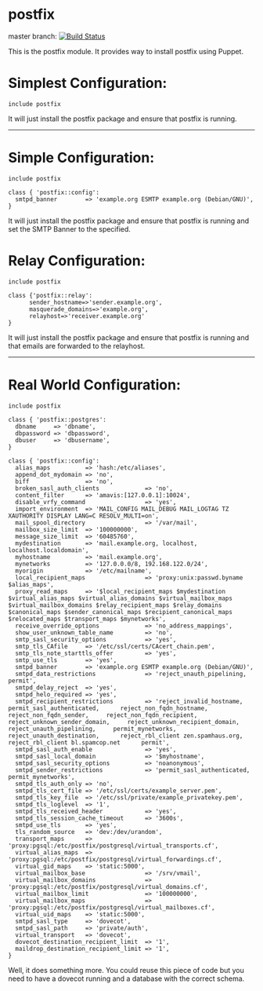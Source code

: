 # postfix #

master branch: [![Build Status](https://secure.travis-ci.org/mjhas/postfix?branch=master)](http://travis-ci.org/mjhas/postfix)

This is the postfix module. It provides way to install postfix using Puppet.

Simplest Configuration:
=============


    include postfix


It will just install the postfix package and ensure that postfix is running.

---------------------------------------

Simple Configuration:
=============


    include postfix

    class { 'postfix::config':
      smtpd_banner        => 'example.org ESMTP example.org (Debian/GNU)',
    }

It will just install the postfix package and ensure that postfix is running and set the SMTP Banner to the specified.


Relay Configuration:
=============


    include postfix

    class {'postfix::relay':
          sender_hostname=>'sender.example.org',
          masquerade_domains=>'example.org',
          relayhost=>'receiver.example.org'
    }


It will just install the postfix package and ensure that postfix is running and that emails are forwarded to the relayhost.

---------------------------------------

Real World Configuration:
=============

    include postfix

    class { 'postfix::postgres':
      dbname     => 'dbname',
      dbpassword => 'dbpassword',
      dbuser     => 'dbusername',
    }

    class { 'postfix::config':
      alias_maps          => 'hash:/etc/aliases',
      append_dot_mydomain => 'no',
      biff                => 'no',
      broken_sasl_auth_clients             => 'no',
      content_filter      => 'amavis:[127.0.0.1]:10024',
      disable_vrfy_command                 => 'yes',
      import_environment  => 'MAIL_CONFIG MAIL_DEBUG MAIL_LOGTAG TZ XAUTHORITY DISPLAY LANG=C RESOLV_MULTI=on',
      mail_spool_directory                 => '/var/mail',
      mailbox_size_limit  => '100000000',
      message_size_limit  => '60485760',
      mydestination       => 'mail.example.org, localhost, localhost.localdomain',
      myhostname          => 'mail.example.org',
      mynetworks          => '127.0.0.0/8, 192.168.122.0/24',
      myorigin            => '/etc/mailname',
      local_recipient_maps                 => 'proxy:unix:passwd.byname $alias_maps',
      proxy_read_maps     => '$local_recipient_maps $mydestination $virtual_alias_maps $virtual_alias_domains $virtual_mailbox_maps $virtual_mailbox_domains $relay_recipient_maps $relay_domains $canonical_maps $sender_canonical_maps $recipient_canonical_maps $relocated_maps $transport_maps $mynetworks',
      receive_override_options             => 'no_address_mappings',
      show_user_unknown_table_name         => 'no',
      smtp_sasl_security_options           => 'yes',
      smtp_tls_CAfile     => '/etc/ssl/certs/CAcert_chain.pem',
      smtp_tls_note_starttls_offer         => 'yes',
      smtp_use_tls        => 'yes',
      smtpd_banner        => 'example.org ESMTP example.org (Debian/GNU)',
      smtpd_data_restrictions              => 'reject_unauth_pipelining,     permit',
      smtpd_delay_reject  => 'yes',
      smtpd_helo_required => 'yes',
      smtpd_recipient_restrictions         => 'reject_invalid_hostname,     permit_sasl_authenticated,      reject_non_fqdn_hostname,     reject_non_fqdn_sender,     reject_non_fqdn_recipient,      reject_unknown_sender_domain,     reject_unknown_recipient_domain,            reject_unauth_pipelining,     permit_mynetworks,      reject_unauth_destination,      reject_rbl_client zen.spamhaus.org, reject_rbl_client bl.spamcop.net      permit',
      smtpd_sasl_auth_enable               => 'yes',
      smtpd_sasl_local_domain              => '$myhostname',
      smtpd_sasl_security_options          => 'noanonymous',
      smtpd_sender_restrictions            => 'permit_sasl_authenticated, permit_mynetworks',
      smtpd_tls_auth_only => 'no',
      smtpd_tls_cert_file => '/etc/ssl/certs/example_server.pem',
      smtpd_tls_key_file  => '/etc/ssl/private/example_privatekey.pem',
      smtpd_tls_loglevel  => '1',
      smtpd_tls_received_header            => 'yes',
      smtpd_tls_session_cache_timeout      => '3600s',
      smtpd_use_tls       => 'yes',
      tls_random_source   => 'dev:/dev/urandom',
      transport_maps      => 'proxy:pgsql:/etc/postfix/postgresql/virtual_transports.cf',
      virtual_alias_maps  => 'proxy:pgsql:/etc/postfix/postgresql/virtual_forwardings.cf',
      virtual_gid_maps    => 'static:5000',
      virtual_mailbox_base                 => '/srv/vmail',
      virtual_mailbox_domains              => 'proxy:pgsql:/etc/postfix/postgresql/virtual_domains.cf',
      virtual_mailbox_limit                => '100000000',
      virtual_mailbox_maps                 => 'proxy:pgsql:/etc/postfix/postgresql/virtual_mailboxes.cf',
      virtual_uid_maps    => 'static:5000',
      smtpd_sasl_type     => 'dovecot',
      smtpd_sasl_path     => 'private/auth',
      virtual_transport   => 'dovecot',
      dovecot_destination_recipient_limit  => '1',
      maildrop_destination_recipient_limit => '1',
    }


Well, it does something more. You could reuse this piece of code but you need to have a dovecot running and a database with the correct schema. 
